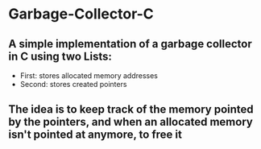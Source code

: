 # Garbage-Collector-C

## A simple implementation of a garbage collector in C using two Lists:
-   First: stores allocated memory addresses
-   Second: stores created pointers

## The idea is to keep track of the memory pointed by the pointers, and when an allocated memory isn't pointed at anymore, to free it